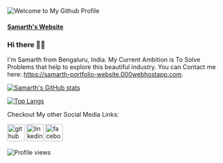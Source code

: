 <img src='https://raw.githubusercontent.com/BrunnerLivio/brunnerlivio/master/images/welcome.png' alt='Welcome to My Github Profile'/>

#### [Samarth's Website](https://samarth-portfolio-website.000webhostapp.com)

### Hi there 👋:hugs:
I'm Samarth from Bengaluru, India. My Current Ambition is To Solve Problems that help to explore this beautiful industry. You can Contact me here: https://samarth-portfolio-website.000webhostapp.com.

[![Samarth's GitHub stats](https://github-readme-stats.vercel.app/api?username=SamarthHChinivar)](https://github.com/SamarthHChinivar/github-readme-stats)

[![Top Langs](https://github-readme-stats.vercel.app/api/top-langs/?username=SamarthHChinivar)](https://github.com/anuraghazra/github-readme-stats)

Checkout My other Social Media Links:

[<img src='https://cdn.jsdelivr.net/npm/simple-icons@3.0.1/icons/github.svg' alt='github' height='40'>](https://github.com/SamarthHChinivar)    [<img src='https://cdn.jsdelivr.net/npm/simple-icons@3.0.1/icons/linkedin.svg' alt='linkedin' height='40'>](https://www.linkedin.com/in/samarth-h-chinivar)   [<img src='https://cdn.jsdelivr.net/npm/simple-icons@3.0.1/icons/facebook.svg' alt='facebook' height='40'>](https://www.facebook.com/samarthh.chinivar)  

![Profile views](https://gpvc.arturio.dev/SamarthHChinivar) 
